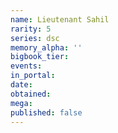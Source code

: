 ```yaml
---
name: Lieutenant Sahil
rarity: 5
series: dsc
memory_alpha: ''
bigbook_tier:
events:
in_portal:
date:
obtained:
mega:
published: false
---
```

